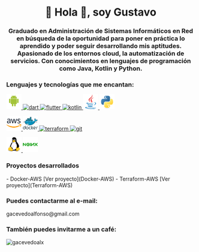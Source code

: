 <h1 align="center">🙂 Hola 🙂, soy Gustavo</h1>
<h3 align="center">Graduado en Administración de Sistemas Informáticos en Red en búsqueda de la oportunidad para poner en práctica lo aprendido y poder seguir desarrollando mis aptitudes. Apasionado de los entornos cloud, la automatización de servicios. Con conocimientos en lenguajes de programación como Java, Kotlin y Python.</h3>


<h3 align="left">Lenguajes y tecnologías que me encantan:</h3>
<p align="left"> 
  
<a href="https://developer.android.com" target="_blank" rel="noreferrer"> <img src="https://raw.githubusercontent.com/devicons/devicon/master/icons/android/android-original-wordmark.svg" alt="android" width="40" height="40"/> </a> 
<a href="https://dart.dev" target="_blank" rel="noreferrer"> <img src="https://www.vectorlogo.zone/logos/dartlang/dartlang-icon.svg" alt="dart" width="40" height="40"/> </a> 
<a href="https://flutter.dev" target="_blank" rel="noreferrer"> <img src="https://www.vectorlogo.zone/logos/flutterio/flutterio-icon.svg" alt="flutter" width="40" height="40"/> </a>
<a href="https://kotlinlang.org" target="_blank" rel="noreferrer"> <img src="https://www.vectorlogo.zone/logos/kotlinlang/kotlinlang-icon.svg" alt="kotlin" width="40" height="40"/> </a> 
<a href="https://www.java.com" target="_blank" rel="noreferrer"> <img src="https://raw.githubusercontent.com/devicons/devicon/master/icons/java/java-original.svg" alt="java" width="40" height="40"/> </a> 
<a href="https://www.python.org" target="_blank" rel="noreferrer"> <img src="https://raw.githubusercontent.com/devicons/devicon/master/icons/python/python-original.svg" alt="python" width="40" height="40"/> </a> 
  
<a href="https://aws.amazon.com" target="_blank" rel="noreferrer"> <img src="https://raw.githubusercontent.com/devicons/devicon/master/icons/amazonwebservices/amazonwebservices-original-wordmark.svg" alt="aws" width="40" height="40"/> </a> 
<a href="https://www.docker.com/" target="_blank" rel="noreferrer"> <img src="https://raw.githubusercontent.com/devicons/devicon/master/icons/docker/docker-original-wordmark.svg" alt="docker" width="40" height="40"/> </a> 
<a href="https://www.terraform.io/" target="_blank" rel="noreferrer"> <img src="https://www.freelogovectors.net/wp-content/uploads/2022/01/terra-form-logo-freelogovectors.net_.png" alt="terraform" width="40" height="40"/> </a> 
<a href="https://git-scm.com/" target="_blank" rel="noreferrer"> <img src="https://www.vectorlogo.zone/logos/git-scm/git-scm-icon.svg" alt="git" width="40" height="40"/> </a> 

<a href="https://www.linux.org/" target="_blank" rel="noreferrer"> <img src="https://raw.githubusercontent.com/devicons/devicon/master/icons/linux/linux-original.svg" alt="linux" width="40" height="40"/> </a> 
<a href="https://www.nginx.com" target="_blank" rel="noreferrer"> <img src="https://raw.githubusercontent.com/devicons/devicon/master/icons/nginx/nginx-original.svg" alt="nginx" width="40" height="40"/> </a> 

</p>


<h3 align="left">Proyectos desarrollados</h3>
  - Docker-AWS [Ver proyecto](Docker-AWS)
  - Terraform-AWS [Ver proyecto](Terraform-AWS)


<h3 align="left">Puedes contactarme al e-mail:</h3>
<p align="left">
  <p>gacevedoalfonso@gmail.com</p>
</p>

<h3 align="left">También puedes invitarme a un café:</h3>
<p><a href="https://www.buymeacoffee.com/gacevedoalx"> <img align="left" src="https://cdn.buymeacoffee.com/buttons/v2/default-yellow.png" height="50" width="210" alt="gacevedoalx" /></a></p><br><br>

